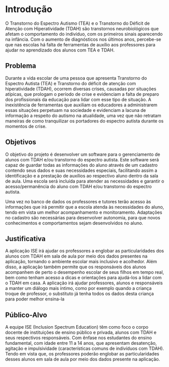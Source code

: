 # Introdução

O Transtorno do Espectro Autismo (TEA) e o Transtorno do Déficit de Atenção com Hiperatividade (TDAH) são transtornos neurobiológicos que afetam o comportamento do indivíduo, com os primeiros sinais aparecendo na infância. Com o aumento de diagnósticos nos últimos anos, percebe-se que nas escolas há falta de ferramentas de auxílio aos professores para ajudar no aprendizado dos alunos com TEA e TDAH.

## Problema
Durante a vida escolar de uma pessoa que apresenta Transtorno do Espectro Autista (TEA) e Transtorno do déficit de atenção com hiperatividade (TDAH), ocorrem diversas crises, causadas por situações atípicas, que prologam o período de crise e evidenciam a falta de preparo dos profissionais da educação para lidar com esse tipo de situação. A inexistência de ferramentas que auxiliam os educadores a administrarem essas situações perpetuam na sociedade e evidenciam a lacuna de informação a respeito do autismo na atualidade, uma vez que não retratam maneiras de como tranquilizar os portadores do espectro autista durante os momentos de crise.

## Objetivos

O objetivo do projeto é desenvolver um software para o gerenciamento de alunos com TDAH e/ou transtorno do espectro autista. Este software será capaz de guardar todas as informações do aluno através de um cadastro contendo seus dados e suas necessidades especiais, facilitando assim a identificação e a prestação de auxílios ao respectivo aluno dentro da sala de aula. Uma escola será incluída para atender as necessidades e garantir o acesso/permanência do aluno com TDAH e/ou transtorno do espectro autista. 


Uma vez no banco de dados os professores e tutores terão acesso às informações que irá permitir que a escola atenda às necessidades do aluno, tendo em vista um melhor acompanhamento e monitoramento. Adaptações no cadastro são necessárias para desenvolver autonomia, para que novos conhecimentos e comportamentos sejam desenvolvidos no aluno.


## Justificativa

A aplicação ISE irá ajudar os professores a englobar as particularidades dos alunos com TDAH em sala de aula por meio dos dados presentes na aplicação, tornando o ambiente escolar mais inclusivo e acolhedor. Além disso, a aplicação também permite que os responsáveis dos alunos acompanhem de perto o desempenho escolar de seus filhos em tempo real, bem como tenham acesso a dicas e orientações para ajudá-los a lidar com o TDAH em casa. 
A aplicação irá ajudar professores, alunos e responsáveis a manter um diálogo mais íntimo, como por exemplo quando a criança troque de professor, o substituto já tenha todos os dados desta criança para poder melhor ensina-la

## Público-Alvo

A equipe ISE (Inclusion Spectrum Education) têm como foco o corpo docente de instituições de ensino público e privada, alunos com TDAH e seus respectivos responsáveis. Com ênfase nos estudantes do ensino fundamental, com idade entre 11 a 14 anos, que apresentam desatenção, agitação e impulsividade (características comuns de indivíduos com TDAH). Tendo em vista que, os professores poderão englobar as particularidades desses alunos em sala de aula por meio dos dados presente na aplicação.
